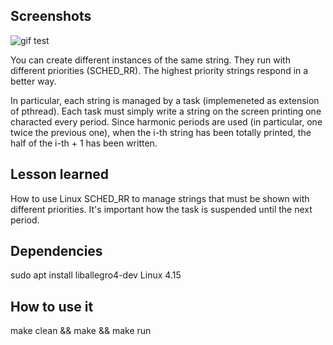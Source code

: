 ## Screenshots

<img src="screens/hellos.gif" alt="gif test"/>

You can create different instances of the same string. They run with different priorities (SCHED_RR). The highest priority strings respond in a better way.

In particular, each string is managed by a task (implemeneted as extension of pthread). Each task must simply write a string on the screen printing one characted every period. Since harmonic periods are used (in particular, one twice the previous one), when the i-th string has been totally printed, the half of the i-th + 1 has been written.

## Lesson learned

How to use Linux SCHED_RR to manage strings that must be shown with different priorities. It's important how the task is suspended until the next period.

## Dependencies
sudo apt install liballegro4-dev
Linux 4.15

## How to use it

make clean && make && make run